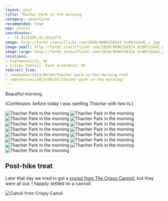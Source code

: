 ```yaml
---
layout: post
title: Thacher Park in the morning
category: adventures
recommended: true
map: static
coordinates:
 - -74.0125265,42.6512778
image: http://farm3.staticflickr.com/2820/9696150324_6c007a3a42_c.jpg
image-small: http://farm3.staticflickr.com/2820/9696150324_6c007a3a42_n.jpg
image-large: http://farm3.staticflickr.com/2820/9696150324_6c007a3a42_o.jpg
locations:
- Voorheesville, NY
- Crispy Cannoli, East Greenbush, NY
redirect_from:
- /weekends/2013/09/05/thacher-park-in-the-morning.html
- /adventures/2013/09/05/thacher-park-in-the-morning/
---
```



Beautiful morning.

(Confession: before today I was spelling *Thacher* with two *t*s.)

<div class="photos">
<img alt="Thacher Park in the morning" class="pop-out" src="http://farm6.staticflickr.com/5529/9692900569_1cdc926e2b_b.jpg">
<img alt="Thacher Park in the morning" class="img-half" src="http://farm4.staticflickr.com/3665/9696132770_1d2096984d_c.jpg">
<img alt="Thacher Park in the morning" class="img-half" src="http://farm8.staticflickr.com/7365/9692905499_e4ae79637c_c.jpg">
<img alt="Thacher Park in the morning" class="img-half" src="http://farm8.staticflickr.com/7312/9692904177_e1762d9d4a_c.jpg">
<img alt="Thacher Park in the morning" class="img-half" src="http://farm6.staticflickr.com/5518/9696138064_d6b5fd9ca6_c.jpg">
<img alt="Thacher Park in the morning" class="img-half" src="http://farm4.staticflickr.com/3799/9696146100_afff6ca7c6_c.jpg">
<img alt="Thacher Park in the morning" class="img-half" src="http://farm3.staticflickr.com/2890/9696139540_6f99654f8d_c.jpg">
<img alt="Thacher Park in the morning" class="img-half" src="http://farm4.staticflickr.com/3831/9692910219_054c1e42b9_c.jpg">
<img alt="Thacher Park in the morning" class="img-half" src="http://farm4.staticflickr.com/3822/9696141838_a52065d8b3_c.jpg">
<img alt="Thacher Park in the morning" class="img-half" src="http://farm4.staticflickr.com/3684/9692913673_83749ae689_c.jpg">
<img alt="Thacher Park in the morning" class="img-half" src="http://farm3.staticflickr.com/2866/9696152094_60b0dd1e9a_c.jpg">
<img alt="Thacher Park in the morning"  src="http://farm3.staticflickr.com/2819/9696148238_4cbaaaa0f4_b.jpg">
<img alt="Thacher Park in the morning" class="pop-out" src="http://farm3.staticflickr.com/2820/9696150324_6c007a3a42_b.jpg">
<img alt="Thacher Park in the morning" class="img-split-tall" src="http://farm6.staticflickr.com/5443/9692924343_aa3cf2200d_b.jpg">
<img alt="Thacher Park in the morning" src="http://farm4.staticflickr.com/3784/9696156208_5ebb1cfa9a_c.jpg" class="img-split-wide">
</div>

## Post-hike treat

Later that day we tried to get a [cronut from The Crispy Cannoli](http://alloveralbany.com/archive/2013/08/26/trying-the-apple-cider-croissant-donut-at-the-cris), but they were all out. I happily settled on a cannoli.

<div class="photos">
<img src="http://farm6.staticflickr.com/5482/9696130178_195a66632b_b.jpg" class="pop-out" alt="Canoli from Crispy Canoli">
</div>

